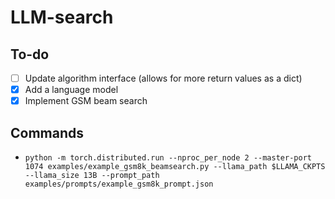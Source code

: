 # LLM-search

## To-do
- [ ] Update algorithm interface (allows for more return values as a dict)
- [x] Add a language model
- [x] Implement GSM beam search

## Commands
- `python -m torch.distributed.run --nproc_per_node 2 --master-port 1074 examples/example_gsm8k_beamsearch.py --llama_path $LLAMA_CKPTS --llama_size 13B --prompt_path examples/prompts/example_gsm8k_prompt.json`